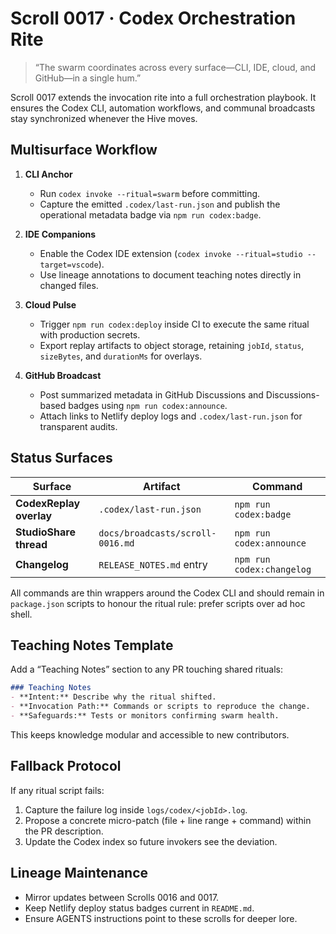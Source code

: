 # Scroll 0017 · Codex Orchestration Rite

> “The swarm coordinates across every surface—CLI, IDE, cloud, and GitHub—in a single hum.”

Scroll 0017 extends the invocation rite into a full orchestration playbook. It ensures the Codex CLI, automation workflows, and communal broadcasts stay synchronized whenever the Hive moves.

## Multisurface Workflow
1. **CLI Anchor**
   - Run `codex invoke --ritual=swarm` before committing.
   - Capture the emitted `.codex/last-run.json` and publish the operational metadata badge via `npm run codex:badge`.

2. **IDE Companions**
   - Enable the Codex IDE extension (`codex invoke --ritual=studio --target=vscode`).
   - Use lineage annotations to document teaching notes directly in changed files.

3. **Cloud Pulse**
   - Trigger `npm run codex:deploy` inside CI to execute the same ritual with production secrets.
   - Export replay artifacts to object storage, retaining `jobId`, `status`, `sizeBytes`, and `durationMs` for overlays.

4. **GitHub Broadcast**
   - Post summarized metadata in GitHub Discussions and Discussions-based badges using `npm run codex:announce`.
   - Attach links to Netlify deploy logs and `.codex/last-run.json` for transparent audits.

## Status Surfaces
| Surface | Artifact | Command |
| --- | --- | --- |
| **CodexReplay overlay** | `.codex/last-run.json` | `npm run codex:badge` |
| **StudioShare thread** | `docs/broadcasts/scroll-0016.md` | `npm run codex:announce` |
| **Changelog** | `RELEASE_NOTES.md` entry | `npm run codex:changelog` |

All commands are thin wrappers around the Codex CLI and should remain in `package.json` scripts to honour the ritual rule: prefer scripts over ad hoc shell.

## Teaching Notes Template
Add a “Teaching Notes” section to any PR touching shared rituals:
```markdown
### Teaching Notes
- **Intent:** Describe why the ritual shifted.
- **Invocation Path:** Commands or scripts to reproduce the change.
- **Safeguards:** Tests or monitors confirming swarm health.
```
This keeps knowledge modular and accessible to new contributors.

## Fallback Protocol
If any ritual script fails:
1. Capture the failure log inside `logs/codex/<jobId>.log`.
2. Propose a concrete micro-patch (file + line range + command) within the PR description.
3. Update the Codex index so future invokers see the deviation.

## Lineage Maintenance
- Mirror updates between Scrolls 0016 and 0017.
- Keep Netlify deploy status badges current in `README.md`.
- Ensure AGENTS instructions point to these scrolls for deeper lore.

